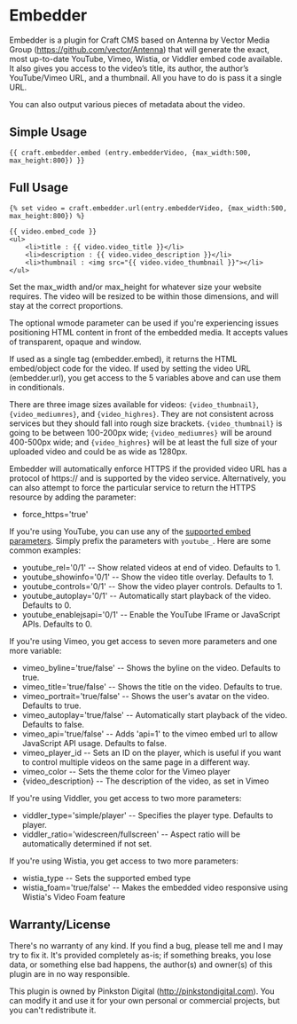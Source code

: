 Embedder
========

Embedder is a plugin for Craft CMS based on Antenna by Vector Media Group (https://github.com/vector/Antenna) that will generate the exact, most up-to-date YouTube, Vimeo, Wistia, or Viddler embed code available. It also gives you access to the video’s title, its author, the author’s YouTube/Vimeo URL, and a thumbnail. All you have to do is pass it a single URL.

You can also output various pieces of metadata about the video.

Simple Usage
------
```twig
{{ craft.embedder.embed (entry.embedderVideo, {max_width:500, max_height:800}) }}
```

Full Usage
------
```twig
{% set video = craft.embedder.url(entry.embedderVideo, {max_width:500, max_height:800}) %}

{{ video.embed_code }}
<ul>
    <li>title : {{ video.video_title }}</li>
    <li>description : {{ video.video_description }}</li>
    <li>thumbnail : <img src="{{ video.video_thumbnail }}"></li>
</ul>
```

Set the max\_width and/or max\_height for whatever size your website requires. The video will be resized to be within those dimensions, and will stay at the correct proportions.

The optional wmode parameter can be used if you're experiencing issues positioning HTML content in front of the embedded media. It accepts values of transparent, opaque and window.

If used as a single tag (embedder.embed), it returns the HTML embed/object code for the video. If used by setting the video URL (embedder.url), you get access to the 5 variables above and can use them in conditionals.

There are three image sizes available for videos: ```{video_thumbnail}```, ```{video_mediumres}```, and ```{video_highres}```. They are not consistent across services but they should fall into rough size brackets. ```{video_thumbnail}``` is going to be between 100-200px wide; ```{video_mediumres}``` will be around 400-500px wide; and ```{video_highres}``` will be at least the full size of your uploaded video and could be as wide as 1280px.

Embedder will automatically enforce HTTPS if the provided video URL has a protocol of https:// and is supported by the video service. Alternatively, you can also attempt to force the particular service to return the HTTPS resource by adding the parameter:

- force_https='true'

If you're using YouTube, you can use any of the [supported embed parameters](https://developers.google.com/youtube/player_parameters#Parameters). Simply prefix the parameters with `youtube_`. Here are some common examples:

- youtube_rel='0/1' -- Show related videos at end of video. Defaults to 1.
- youtube_showinfo='0/1' -- Show the video title overlay. Defaults to 1.
- youtube_controls='0/1' -- Show the video player controls. Defaults to 1.
- youtube_autoplay='0/1' -- Automatically start playback of the video. Defaults to 0.
- youtube_enablejsapi='0/1' -- Enable the YouTube IFrame or JavaScript APIs. Defaults to 0.

If you're using Vimeo, you get access to seven more parameters and one more variable:

- vimeo_byline='true/false' -- Shows the byline on the video. Defaults to true.
- vimeo_title='true/false' -- Shows the title on the video. Defaults to true.
- vimeo_portrait='true/false' -- Shows the user's avatar on the video. Defaults to true.
- vimeo_autoplay='true/false' -- Automatically start playback of the video. Defaults to false.
- vimeo_api='true/false' -- Adds 'api=1' to the vimeo embed url to allow JavaScript API usage. Defaults to false.
- vimeo_player_id -- Sets an ID on the player, which is useful if you want to control multiple videos on the same page in a different way.
- vimeo_color -- Sets the theme color for the Vimeo player
- {video_description} -- The description of the video, as set in Vimeo

If you're using Viddler, you get access to two more parameters:

- viddler_type='simple/player' -- Specifies the player type. Defaults to player.
- viddler_ratio='widescreen/fullscreen' -- Aspect ratio will be automatically determined if not set.

If you're using Wistia, you get access to two more parameters:

- wistia_type -- Sets the supported embed type
- wistia_foam='true/false' -- Makes the embedded video responsive using Wistia's Video Foam feature

Warranty/License
------
There's no warranty of any kind. If you find a bug, please tell me and I may try to fix it. It's provided completely as-is; if something breaks, you lose data, or something else bad happens, the author(s) and owner(s) of this plugin are in no way responsible.

This plugin is owned by Pinkston Digital (http://pinkstondigital.com). You can modify it and use it for your own personal or commercial projects, but you can't redistribute it.
